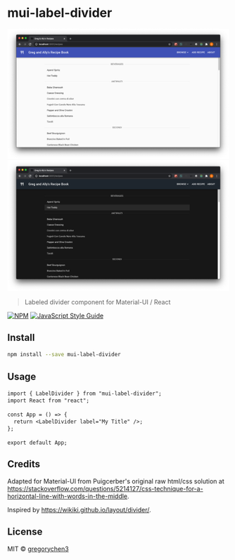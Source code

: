 # mui-label-divider

![Light theme](/screenshots/light.png?raw=true "Light Theme")
![Dark theme](/screenshots/dark.png?raw=true "Dark Theme")

> Labeled divider component for Material-UI / React

[![NPM](https://img.shields.io/npm/v/mui-label-divider.svg)](https://www.npmjs.com/package/mui-label-divider) [![JavaScript Style Guide](https://img.shields.io/badge/code_style-standard-brightgreen.svg)](https://standardjs.com)

## Install

```bash
npm install --save mui-label-divider
```

## Usage

```tsx
import { LabelDivider } from "mui-label-divider";
import React from "react";

const App = () => {
  return <LabelDivider label="My Title" />;
};

export default App;
```

## Credits

Adapted for Material-UI from Puigcerber's original raw html/css solution at https://stackoverflow.com/questions/5214127/css-technique-for-a-horizontal-line-with-words-in-the-middle.

Inspired by https://wikiki.github.io/layout/divider/.

## License

MIT © [gregorychen3](https://github.com/gregorychen3)
